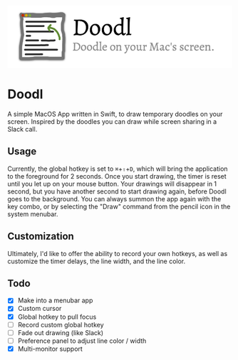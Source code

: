 ![doodl](header.png)

# Doodl
A simple MacOS App written in Swift, to draw temporary doodles on your screen.  Inspired by the doodles you can draw while screen sharing in a Slack call.

## Usage
Currently, the global hotkey is set to `⌘`+`⇧`+`D`, which will bring the application to the foreground for 2 seconds.  Once you start drawing, the timer is reset until you let up on your mouse button.  Your drawings will disappear in 1 second, but you have another second to start drawing again, before Doodl goes to the background.  You can always summon the app again with the key combo, or by selecting the "Draw" command from the pencil icon in the system menubar.

## Customization
Ultimately, I'd like to offer the ability to record your own hotkeys, as well as customize the timer delays, the line width, and the line color.

## Todo
- [x] Make into a menubar app
- [x] Custom cursor
- [x] Global hotkey to pull focus
- [ ] Record custom global hotkey
- [ ] Fade out drawing (like Slack)
- [ ] Preference panel to adjust line color / width
- [x] Multi-monitor support
